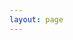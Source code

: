 ```yaml
---
layout: page
---
```


<script type="text/javascript">
  $("#membersnav").addClass("active");
</script>
